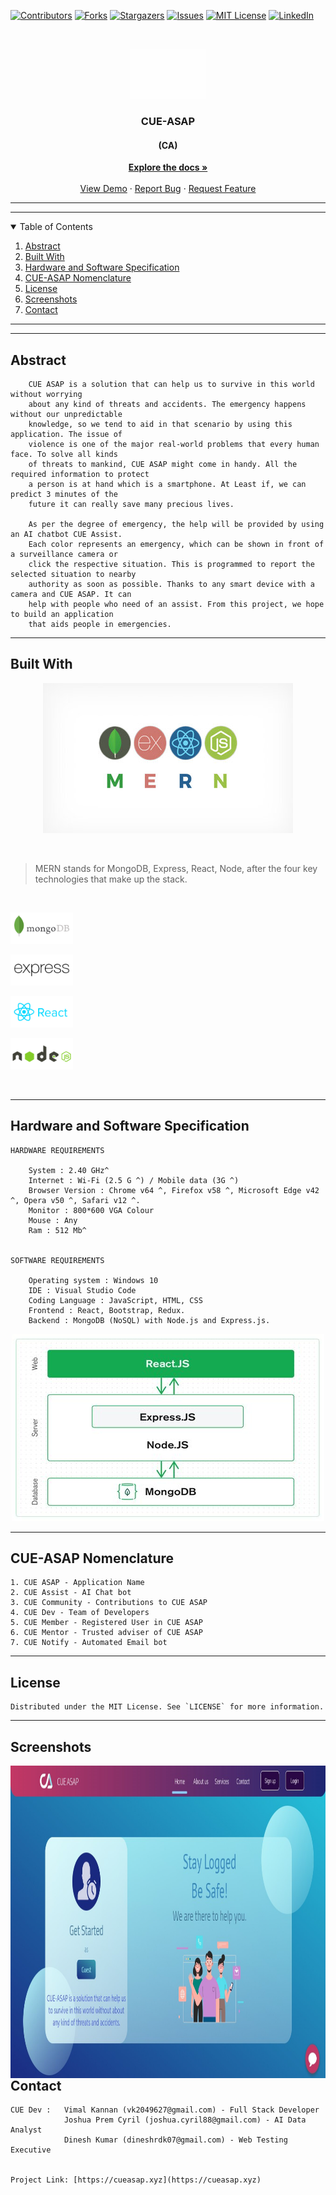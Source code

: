 <!--
*** Thanks for checking out the Best-README-Template. If you have a suggestion
*** that would make this better, please fork the repo and create a pull request
*** or simply open an issue with the tag "enhancement".
*** Thanks again! Now go create something AMAZING! :D
-->



<!-- PROJECT SHIELDS -->
<!--
*** I'm using markdown "reference style" links for readability.
*** Reference links are enclosed in brackets [ ] instead of parentheses ( ).
*** See the bottom of this document for the declaration of the reference variables
*** for contributors-url, forks-url, etc. This is an optional, concise syntax you may use.
*** https://www.markdownguide.org/basic-syntax/#reference-style-links
-->
[![Contributors][contributors-shield]][contributors-url]
[![Forks][forks-shield]][forks-url]
[![Stargazers][stars-shield]][stars-url]
[![Issues][issues-shield]][issues-url]
[![MIT License][license-shield]][license-url]
[![LinkedIn][linkedin-shield]][linkedin-url]



<!-- PROJECT LOGO -->
<br />
<p align="center">
  <a href="https://github.com/CUE-ASAP/Main-Web">
    <img src="images/CUE asap LOGO Black.gif" alt="Logo" width="120" height="80">
  </a>

  <h3 align="center">CUE-ASAP</h3>
  <h4 align="center">(CA)</h4>

  <p align="center">
    <a href="https://github.com/CUE-ASAP/Main-Web"><strong>Explore the docs »</strong></a>
    <br />
    <br />
    <a href="https://github.com/CUE-ASAP/Main-Web">View Demo</a>
    ·
    <a href="https://github.com/CUE-ASAP/Main-Web/issues">Report Bug</a>
    ·
    <a href="https://github.com/CUE-ASAP/Main-Web/issues">Request Feature</a>
  </p>
</p>

---
---

<!-- TABLE OF CONTENTS -->
<details open="open">
  <summary>Table of Contents</summary>
  <ol>
    <li><a href="#abstract">Abstract</a>
    <li><a href="#built-with">Built With</a></li>
    <li><a href="#hardware-and-software-specification">Hardware and Software Specification</a></li>
    <li><a href="#CUE-ASAP-nomenclature">CUE-ASAP Nomenclature</a></li>
	<li><a href="#license">License</a></li>
	<li><a href="#screenshots">Screenshots</a></li>
    <li><a href="#contact">Contact</a></li>
  </ol>
</details>

---
---

<!-- ABSTRACT -->
## Abstract

```
    CUE ASAP is a solution that can help us to survive in this world without worrying
    about any kind of threats and accidents. The emergency happens without our unpredictable
    knowledge, so we tend to aid in that scenario by using this application. The issue of 
    violence is one of the major real-world problems that every human face. To solve all kinds 
    of threats to mankind, CUE ASAP might come in handy. All the required information to protect 
    a person is at hand which is a smartphone. At Least if, we can predict 3 minutes of the 
    future it can really save many precious lives.

    As per the degree of emergency, the help will be provided by using an AI chatbot CUE Assist.
    Each color represents an emergency, which can be shown in front of a surveillance camera or
    click the respective situation. This is programmed to report the selected situation to nearby
    authority as soon as possible. Thanks to any smart device with a camera and CUE ASAP. It can
    help with people who need of an assist. From this project, we hope to build an application
    that aids people in emergencies. 
```

---

## Built With

  <p align="center">
    <img src="images/mern-stack.jpg" alt="" width="400" height="240">
  </p>
  <br/>

>  MERN stands for MongoDB, Express, React, Node, after the four key technologies that make up the stack. 
  
  <br />

  > <div align="left" style="display:inline; white-space:nowrap;"> 
  <a href="" target="_blank" ><img src="images/mongodb.svg" alt="" width="100" height="50"></a>
  </div>

  > <div align="left" style="display:inline; white-space:nowrap;"> 
  <a href="" target="_blank" ><img src="images/expressjs.svg" alt="" width="100" height="50"></a>
  </div>

  > <div align="left" style="display:inline; white-space:nowrap;"> 
  <a href="" target="_blank" ><img src="images/reactjs.svg" alt="" width="100" height="50"></a>
  </div>

  > <div align="left" style="display:inline; white-space:nowrap;"> 
  <a href="" target="_blank" ><img src="images/nodejs.svg" alt=""  width="100" height="50"></a>
  </div>
  <br />

---

<!-- HARDWARE AND SOFTWARE SPECIFICATION  -->
## Hardware and Software Specification

    HARDWARE REQUIREMENTS 

        System : 2.40 GHz^ 
        Internet : Wi-Fi (2.5 G ^) / Mobile data (3G ^) 
        Browser Version : Chrome v64 ^, Firefox v58 ^, Microsoft Edge v42 ^, Opera v50 ^, Safari v12 ^. 
        Monitor : 800*600 VGA Colour 
        Mouse : Any 
        Ram : 512 Mb^ 
  
 
    SOFTWARE REQUIREMENTS 

        Operating system : Windows 10 
        IDE : Visual Studio Code 
        Coding Language : JavaScript, HTML, CSS 
        Frontend : React, Bootstrap, Redux. 
        Backend : MongoDB (NoSQL) with Node.js and Express.js. 

<p align="center">
    <img src="images/mern-stack-arch.jpg" alt="" width="500" height="300">
</p>

---

<!--CUE-ASAP NOMENCLATURE -->
## CUE-ASAP Nomenclature

    1. CUE ASAP - Application Name 
    2. CUE Assist - AI Chat bot 
    3. CUE Community - Contributions to CUE ASAP 
    4. CUE Dev - Team of Developers 
    5. CUE Member - Registered User in CUE ASAP 
    6. CUE Mentor - Trusted adviser of CUE ASAP 
    7. CUE Notify - Automated Email bot 

---

<!-- LICENSE -->
## License

    Distributed under the MIT License. See `LICENSE` for more information.

---

<!-- SCREENSHOTS -->
## Screenshots

<p align="center">
  <div style="display:inline; white-space:nowrap;"> 
   <img src="images/Cue-asap-web.jpg" alt="" align="left" width="1200" height="500">
   <br />
  </div>
</p> 

---

<!-- CONTACT -->
## Contact

    CUE Dev :   Vimal Kannan (vk2049627@gmail.com) - Full Stack Developer
                Joshua Prem Cyril (joshua.cyril88@gmail.com) - AI Data Analyst
                Dinesh Kumar (dineshrdk07@gmail.com) - Web Testing Executive


    Project Link: [https://cueasap.xyz](https://cueasap.xyz)






<!-- MARKDOWN LINKS & IMAGES -->
<!-- https://www.markdownguide.org/basic-syntax/#reference-style-links -->
[contributors-shield]: https://img.shields.io/github/contributors/CUE-ASAP/Main-Web.svg?style=for-the-badge
[contributors-url]: https://github.com/CUE-ASAP/Main-Web/graphs/contributors
[forks-shield]: https://img.shields.io/github/forks/CUE-ASAP/Main-Web.svg?style=for-the-badge
[forks-url]: https://github.com/CUE-ASAP/Main-Web/network/members
[stars-shield]: https://img.shields.io/github/stars/CUE-ASAP/Main-Web.svg?style=for-the-badge
[stars-url]: https://github.com/CUE-ASAP/Main-Web/stargazers
[issues-shield]: https://img.shields.io/github/issues/CUE-ASAP/Main-Web.svg?style=for-the-badge
[issues-url]: https://github.com/CUE-ASAP/Main-Web/issues
[license-shield]: https://img.shields.io/github/license/CUE-ASAP/Main-Web.svg?style=for-the-badge
[license-url]: https://github.com/CUE-ASAP/Main-Web/blob/main/LICENSE
[linkedin-shield]: https://img.shields.io/badge/-LinkedIn-black.svg?style=for-the-badge&logo=linkedin&colorB=555
[linkedin-url]: https://linkedin.com/in/Vk-Demon
